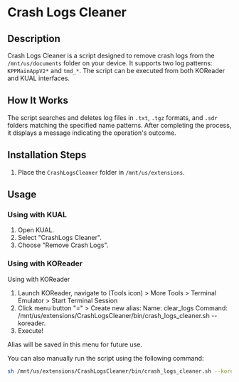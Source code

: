# Crash Logs Cleaner

## Description
Crash Logs Cleaner is a script designed to remove crash logs from the `/mnt/us/documents` folder on your device. It supports two log patterns: `KPPMainAppV2*` and `tmd_*`. The script can be executed from both KOReader and KUAL interfaces.

## How It Works
The script searches and deletes log files in `.txt`, `.tgz` formats, and `.sdr` folders matching the specified name patterns. After completing the process, it displays a message indicating the operation's outcome.

## Installation Steps
1. Place the `CrashLogsCleaner` folder in `/mnt/us/extensions`.

## Usage
### Using with KUAL
1. Open KUAL.
2. Select "CrashLogs Cleaner".
3. Choose "Remove Crash Logs".

### Using with KOReader
Using with KOReader
1. Launch KOReader, navigate to (Tools icon) > More Tools > Terminal Emulator > Start Terminal Session
2. Click menu button "=" > Create new alias:
Name:
clear_logs
Command:
/mnt/us/extensions/CrashLogsCleaner/bin/crash_logs_cleaner.sh --koreader.
3. Execute!

Alias will be saved in this menu for future use.

You can also manually run the script using the following command:
```sh
sh /mnt/us/extensions/CrashLogsCleaner/bin/crash_logs_cleaner.sh --koreader
```
